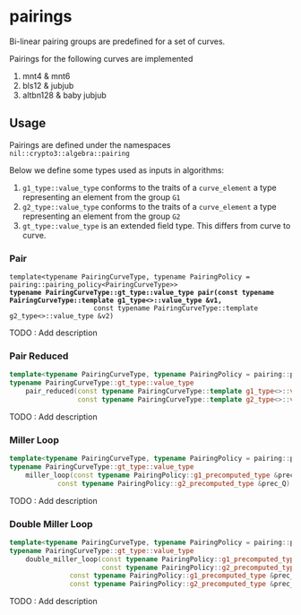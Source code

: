 # pairings

Bi-linear pairing groups are predefined for a set of curves.

Pairings for the following curves are implemented

1. mnt4 & mnt6
2. bls12 & jubjub
3. altbn128 & baby jubjub

## Usage

Pairings are defined under the namespaces `nil::crypto3::algebra::pairing`

Below we define some types used as inputs in algorithms:

1. `g1_type::value_type` conforms to the traits of a `curve_element` a type representing an element from the group `G1`
2. `g2_type::value_type` conforms to the traits of a `curve_element` a type representing an element from the group `G2`
3. `gt_type::value_type` is an extended field type. This differs from curve to curve.

### Pair

<pre class="language-cpp"><code class="lang-cpp">template&#x3C;typename PairingCurveType, typename PairingPolicy = pairing::pairing_policy&#x3C;PairingCurveType>>
<strong>typename PairingCurveType::gt_type::value_type pair(const typename PairingCurveType::template g1_type&#x3C;>::value_type &#x26;v1,
</strong>                     const typename PairingCurveType::template g2_type&#x3C;>::value_type &#x26;v2)
</code></pre>

TODO : Add description

###

### Pair Reduced

```cpp
template<typename PairingCurveType, typename PairingPolicy = pairing::pairing_policy<PairingCurveType>>
typename PairingCurveType::gt_type::value_type
	pair_reduced(const typename PairingCurveType::template g1_type<>::value_type &v1,
				 const typename PairingCurveType::template g2_type<>::value_type &v2)
```

TODO : Add description

### Miller Loop

```cpp
template<typename PairingCurveType, typename PairingPolicy = pairing::pairing_policy<PairingCurveType>>
typename PairingCurveType::gt_type::value_type
	miller_loop(const typename PairingPolicy::g1_precomputed_type &prec_P,
		    const typename PairingPolicy::g2_precomputed_type &prec_Q)
```

TODO : Add description

### Double Miller Loop

```cpp
template<typename PairingCurveType, typename PairingPolicy = pairing::pairing_policy<PairingCurveType>>
typename PairingCurveType::gt_type::value_type
	double_miller_loop(const typename PairingPolicy::g1_precomputed_type &prec_P1,
	                   const typename PairingPolicy::g2_precomputed_type &prec_Q1,
			   const typename PairingPolicy::g1_precomputed_type &prec_P2,
			   const typename PairingPolicy::g2_precomputed_type &prec_Q2)
```

TODO : Add description
